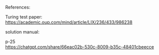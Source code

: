 

References:

Turing test paper:\
https://academic.oup.com/mind/article/LIX/236/433/986238


solution manual:

p-25\
https://chatgpt.com/share/66eac02b-530c-8009-b35c-48401cbeecce

